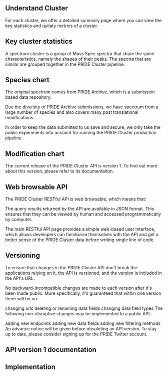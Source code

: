 ## Understand Cluster

For each cluster, we offer a detailed summary page where you can view the key statistics and quliaty metrics of a cluster.

## Key cluster statistics

A spectrum cluster is a group of Mass Spec spectra that share the same characteristics, namely the shapes of their peaks. The spectra that are similar are grouped together in the PRIDE Cluster pipeline.

## Species chart

The original spectrum comes from PRIDE Archive, which is a submission based data repository.

Due the diversity of PRIDE Archive submissions, we have spectrum from a large number of species and also covers many post translational modifications.

In order to keep the data submitted to us save and secure, we only take the public experiments into account for running the PRIDE Cluster production pipeline.



## Modification chart

The current release of the PRIDE Cluster API is version 1. To find out more about this version, please refer to its documentaiton.

## Web browsable API

The PRIDE Cluster RESTful API is web browsable, which means that:

The query results returned by the API are available in JSON format. This ensures that they can be viewed by human and accessed programmatically by computer.

The main RESTful API page provides a simple web-based user interface, which allows developers can familiarise themselves with the API and get a better sense of the PRIDE Cluster data before writing single line of code.

## Versioning

To ensure that changes in the PRIDE Cluster API don't break the applications relying on it, the API is versioned, and the version is included in the API's URL.

No backward-incompatible changes are made to each version after it's been made public. More specifically, it's guaranteed that within one version there will be no:

changing urls
deleting or renaming data fields
changing data field types
The following non-disruptive changes may be implemented to a public API:

adding new endpoints
adding new data fields
adding new filtering methods
An advance notice will be given before obsoleting an API version. To stay up to date, please consider signing up for the PRIDE Twitter account.

## API version 1 documentation


## Implementation
